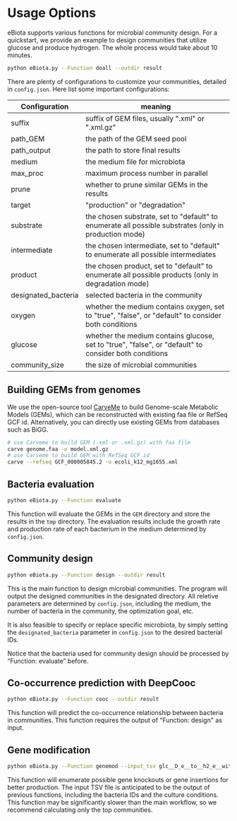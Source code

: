Usage Options
================

eBiota supports various functions for microbial community design. For a quickstart, we provide an example to design communities that utilize glucose and produce hydrogen. The whole process would take about 10 minutes.

```bash
python eBiota.py --Function doall --outdir result
```

There are plenty of configurations to customize your communities, detailed in `config.json`. Here list some important configurations:

| Configuration       | meaning                                                      |
| ------------------- | ------------------------------------------------------------ |
| suffix              | suffix of GEM files, usually ".xml" or ".xml.gz"             |
| path_GEM            | the path of the GEM seed pool                                |
| path_output         | the path to store final results                              |
| medium              | the medium file for microbiota                               |
| max_proc            | maximum process number in parallel                           |
| prune               | whether to prune similar GEMs in the results                 |
| target              | "production" or "degradation"                                |
| substrate           | the chosen substrate, set to "default" to enumerate all possible substrates (only in production mode) |
| intermediate        | the chosen intermediate, set to "default" to enumerate all possible intermediates |
| product             | the chosen product, set to "default" to enumerate all possible products (only in degradation mode) |
| designated_bacteria | selected bacteria in the community                           |
| oxygen              | whether the medium contains oxygen, set to "true", "false", or "default" to consider both conditions |
| glucose             | whether the medium contains glucose, set to "true", "false", or "default" to consider both conditions |
| community_size      | the size of microbial communities                            |


Building GEMs from genomes
-------------------

We use the open-source tool [CarveMe](https://carveme.readthedocs.io/) to build Genome-scale Metabolic Models (GEMs), which can be reconstructed with existing faa file or RefSeq GCF id. Alternatively, you can directly use existing GEMs from databases such as BiGG.

```bash
# use Carveme to build GEM (.xml or .xml.gz) with faa file
carve genome.faa -o model.xml.gz
# use Carveme to build GEM with RefSeq GCF id
carve --refseq GCF_000005845.2 -o ecoli_k12_mg1655.xml
```

Bacteria evaluation
-------------------

```bash
python eBiota.py --Function evaluate
```
This function will evaluate the GEMs in the `GEM` directory and store the results in the `tmp` directory. The evaluation results include the growth rate and production rate of each bacterium in the medium determined by `config.json`.


Community design
----------------

```bash
python eBiota.py --Function design --outdir result
```
This is the main function to design microbial communities. The program will output the designed communities in the designated directory. All reletive parameters are determined by `config.json`, including the medium, the number of bacteria in the community, the optimization goal, etc.

It is also feasible to specify or replace specific microbiota, by simply setting the `designated_bacteria` parameter in `config.json` to the desired bacterial IDs.

Notice that the bacteria used for community design should be processed by “Function: evaluate” before. 

Co-occurrence prediction with DeepCooc
--------------------------------------

   ```bash 
   python eBiota.py --Function cooc --outdir result
   ```
This function will predict the co-occurrence relationship between bacteria in communities. This function requires the output of "Function: design" as input.

Gene modification
--------------------------------------

   ```bash 
python eBiota.py --Function genemod --input_tsv glc__D_e__to__h2_e__with_O2__with_glucose.tsv
   ```

This function will enumerate possible gene knockouts or gene insertions for better production. The input TSV file is anticipated to be the output of previous functions, including the bacteria IDs and the culture conditions. This function may be significantly slower than the main workflow, so we recommend calculating only the top communities.

